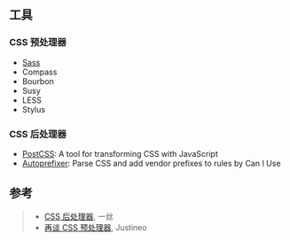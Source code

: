 ## 工具
### CSS 预处理器
- [Sass](https://github.com/sass/sass)
 - Compass
 - Bourbon
 - Susy
- LESS
- Stylus

### CSS 后处理器
- [PostCSS](https://github.com/postcss/postcss): A tool for transforming CSS with JavaScript
 - [Autoprefixer](https://github.com/postcss/autoprefixer): Parse CSS and add vendor prefixes to rules by Can I Use

## 参考
> - [CSS 后处理器](http://yisibl.github.io/share/css-post-processor.html), 一丝
> - [再谈 CSS 预处理器](http://efe.baidu.com/blog/revisiting-css-preprocessors/), Justineo
